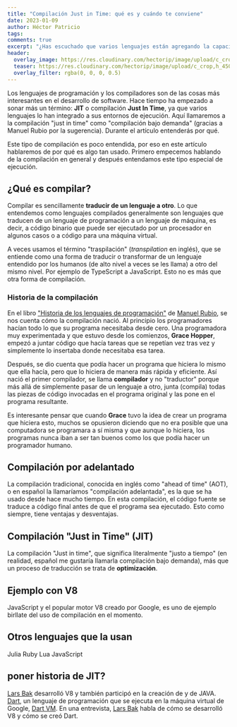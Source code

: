 ```yaml
---
title: "Compilación Just in Time: qué es y cuándo te conviene"
date: 2023-01-09
author: Héctor Patricio
tags:
comments: true
excerpt: "¿Has escuchado que varios lenguajes están agregando la capacidad de compilación Just In Time a sus entornos? Hablemos de qué es y cómo te beneficia."
header:
  overlay_image: https://res.cloudinary.com/hectorip/image/upload/c_crop,h_450,w_1024/v1673577537/DALL_E_2023-01-12_20.38.31_-_a_mechanical_brain_in_the_back_of_a_robot_s_head_made_as_a__membrane__that_is_a_complex_machine_made_of_very_tiny_gears_levers_and_other_mechanical_dexwfs.png
  teaser: https://res.cloudinary.com/hectorip/image/upload/c_crop,h_450,w_1024/v1673577537/DALL_E_2023-01-12_20.38.31_-_a_mechanical_brain_in_the_back_of_a_robot_s_head_made_as_a__membrane__that_is_a_complex_machine_made_of_very_tiny_gears_levers_and_other_mechanical_dexwfs.png
  overlay_filter: rgba(0, 0, 0, 0.5)
---
```


Los lenguajes de programación y los compiladores son de las cosas más interesantes en el desarrollo de software. Hace tiempo ha empezado a sonar más un término: **JIT** o compilación **Just In Time**, ya que varios lenguajes lo han integrado a sus entornos de ejecución. Aquí llamaremos a la compilación "just in time" como "compilación bajo demanda" (gracias a Manuel Rubio por la sugerencia). Durante el artículo entenderás por qué.

Este tipo de compilación es poco entendida, por eso en este artículo hablaremos de por qué es algo tan usado. Primero empecemos hablando de la compilación en general y después entendamos este tipo especial de ejecución.

## ¿Qué es compilar?

Compilar es sencillamente **traducir de un lenguaje a otro**. Lo que entendemos como lenguajes compilados generalmente son lenguajes que traducen de un lenguaje de programación a un lenguaje de máquina, es decir, a código binario que puede ser ejecutado por un procesador en algunos casos o a código para una máquina virtual.

A veces usamos el término "traspilación" (_transpilation_ en inglés), que se entiende como una forma de traducir o transformar de un lenguaje entendido por los humanos (de alto nivel a veces se les llama) a otro del mismo nivel. Por ejemplo de TypeScript a JavaScript. Esto no es más que otra forma de compilación.

### Historia de la compilación

En el libro ["Historia de los lenguajes de programación"](https://altenwald.com/historia-de-los-lenguajes-de-programacion) de [Manuel Rubio](https://mobile.twitter.com/mronerlang), se nos cuenta cómo la compilación nació. Al principio los programadores hacían todo lo que su programa necesitaba desde cero. Una programadora muy experimentada y que estuvo desde los comienzos, **Grace Hopper**, empezó a juntar código que hacía tareas que se repetían vez tras vez y simplemente lo insertaba donde necesitaba esa tarea.

Después, se dio cuenta que podía hacer un programa que hiciera lo mismo que ella hacía, pero que lo hiciera de manera más rápida y eficiente. Así nació el primer compilador, se llama **compilador** y no "traductor" porque más allá de simplemente pasar de un lenguaje a otro, junta (compila) todas las piezas de código invocadas en el programa original y las pone en el programa resultante.

Es interesante pensar que cuando **Grace** tuvo la idea de crear un programa que hiciera esto, muchos se opusieron diciendo que no era posible que una computadora se programara a sí misma y que aunque lo hiciera, los programas nunca iban a ser tan buenos como los que podía hacer un programador humano.

## Compilación por adelantado

La compilación tradicional, conocida en inglés como "ahead of time" (AOT), o en español la llamaríamos "compilación adelantada", es la que se ha usado desde hace mucho tiempo. En esta compilación, el código fuente se traduce a código final antes de que el programa sea ejecutado. Esto como siempre, tiene ventajas y desventajas.

## Compilación "Just in Time" (JIT)

La compilación "Just in time", que significa literalmente "justo a tiempo" (en realidad, español me gustaría llamarla compilación bajo demanda), más que un proceso de traducción se trata de **optimización**.

## Ejemplo con V8

JavaScript y el popular motor V8 creado por Google, es uno de ejemplo birllate del uso de compilación en el momento.

## Otros lenguajes que la usan

Julia
Ruby
Lua
JavaScript

## poner historia de JIT?

[Lars Bak](https://dblp.org/pid/30/2083.html) desarrolló V8 y también participó en la creación de y de JAVA. [Dart](https://dart.dev/), un lenguaje de programación que se ejecuta en la máquina virtual de Google, [Dart VM](https://dart.dev/tools/dart-vm). En una entrevista, [Lars Bak](https://www.youtube.com/watch?v=5q6X0Z9Z1Zs) habla de cómo se desarrolló V8 y cómo se creó Dart.
